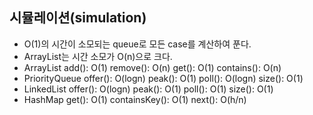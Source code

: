 ## 시뮬레이션(simulation)
- O(1)의 시간이 소모되는 queue로 모든 case를 계산하여 푼다.
- ArrayList는 시간 소모가 O(n)으로 크다.
- ArrayList
    add(): O(1)
    remove(): O(n)
    get(): O(1)
    contains(): O(n)
- PriorityQueue
    offer(): O(logn)
    peak(): O(1)
    poll(): O(logn)
    size(): O(1)
- LinkedList
    offer(): O(logn)
    peak(): O(1)
    poll(): O(1)
    size(): O(1)
- HashMap
    get(): O(1)
    containsKey(): O(1)
    next(): O(h/n)